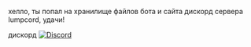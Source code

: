 хелло, ты попал на хранилище файлов бота и сайта дискорд сервера lumpcord, удачи!

дискорд
[![Discord](https://img.shields.io/discord/391020510269669376.svg?logo=discord&logoColor=white&logoWidth=20&labelColor=7289DA&label=Discord)](https://discord.gg/UTwgZPTPbg)  
